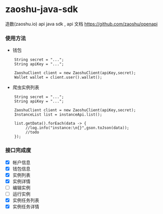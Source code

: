 # zaoshu-java-sdk
造数(zaoshu.io) api java sdk , api 文档 https://github.com/zaoshu/openapi

### 使用方法

* 钱包
```
    String secret = "...";
    String apiKey = "...";

    ZaoshuClient client = new ZaoshuClient(apiKey,secret);
    Wallet wallet = client.user().wallet();
```
* 爬虫实例列表
```
    String secret = "...";
    String apiKey = "...";

    ZaoshuClient client = new ZaoshuClient(apiKey,secret);
    InstanceList list = instanceApi.list();

    list.getData().forEach(data -> {
         //log.info("instance:\n{}",gson.toJson(data));
         //todo
    });
```

### 接口完成度

  * [X] 帐户信息
  * [X] 钱包信息
  * [X] 实例列表
  * [X] 实例详情
  * [ ] 编辑实例
  * [ ] 运行实例
  * [X] 实例任务列表
  * [X] 实例任务详情
